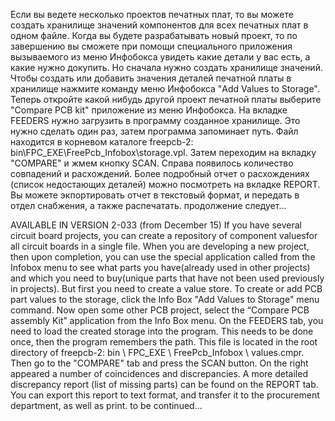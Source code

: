Если вы ведете несколько проектов печатных плат, то вы можете создать хранилище значений компонентов для всех печатных плат в одном файле. Когда вы будете разрабатывать новый проект, то по завершению вы сможете при помощи специального приложения вызываемого из меню Инфобокса увидеть какие детали у вас есть, а какие нужно докупить. Но сначала нужно создать хранилище значений. Чтобы создать или добавить значения деталей печатной платы в хранилище нажмите команду меню Инфобокса "Add Values to Storage". Теперь откройте какой нибудь другой проект печатной платы выберите "Compare PCB kit" приложение из меню Инфобокса. На вкладке FEEDERS нужно загрузить в программу созданное хранилище. Это нужно сделать один раз, затем программа запоминает путь. Файл находится в корневом каталоге freepcb-2: bin\FPC_EXE\FreePcb_Infobox\storage.vpl. Затем переходим на вкладку "COMPARE" и жмем кнопку SCAN.  Справа появилось количество совпадений и расхождений. Более подробный отчет о расхождениях (список недостающих деталей) можно посмотреть на вкладке REPORT. Вы можете экпортировать отчет в текстовый формат, и передать в отдел снабжения, а также распечатать.
продолжение следует...

AVAILABLE IN VERSION 2-033 (from December 15)
If you have  several circuit board projects, you can create a repository of component values ​​for all circuit boards in a single file. When you are developing a new project, then upon completion, you can use the special application called from the Infobox menu to see what parts you have(already used in other projects) and which you need to buy(unique parts that have not been used previously in projects). But first you need to create a value store. To create or add PCB part values ​​to the storage, click the Info Box "Add Values ​​to Storage" menu command. Now open some other PCB project, select the “Compare PCB assembly Kit” application from the Info Box menu. On the FEEDERS tab, you need to load the created storage into the program. This needs to be done once, then the program remembers the path. This file is located in the root directory of freepcb-2: bin \ FPC_EXE \ FreePcb_Infobox \ values.cmpr. Then go to the "COMPARE" tab and press the SCAN button. On the right appeared a number of coincidences and discrepancies. A more detailed discrepancy report (list of missing parts) can be found on the REPORT tab. You can export this report to text format, and transfer it to the procurement department, as well as print.
to be continued...
